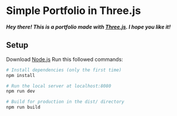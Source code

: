 # Simple Portfolio in Three.js
***Hey there! This is a portfolio made with [Three.js](https://threejs.org/). I hope you like it!***
## Setup
Download [Node.js](https://nodejs.org/en/download) 
Run this followed commands:
```bash
# Install dependencies (only the first time)
npm install

# Run the local server at localhost:8080
npm run dev

# Build for production in the dist/ directory
npm run build
```